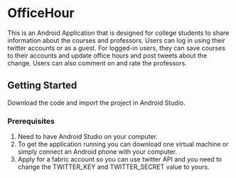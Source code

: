 # OfficeHour

This is an Android Application that is designed for college students to share information about the courses and professors. Users can log in using their twitter accounts or as a guest. For logged-in users, they can save courses to their accounts and update office hours and post tweets about the change. Users can also comment on and rate the professors.  

## Getting Started

Download the code and import the project in Android Studio.

### Prerequisites

1. Need to have Android Studio on your computer. 
2. To get the application running you can download one virtual machine or simply connect an Android phone with your computer. 
3. Apply for a fabric account so you can use twitter API and you need to change the TWITTER_KEY and TWITTER_SECRET value to yours.
